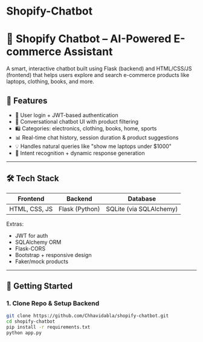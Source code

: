 # Shopify-Chatbot
# 🤖 Shopify Chatbot – AI-Powered E-commerce Assistant

A smart, interactive chatbot built using Flask (backend) and HTML/CSS/JS (frontend) that helps users explore and search e-commerce products like laptops, clothing, books, and more.


## 🧩 Features

- 🔐 User login + JWT-based authentication
- 💬 Conversational chatbot UI with product filtering
- 🛍️ Categories: electronics, clothing, books, home, sports
- 📊 Real-time chat history, session duration & product suggestions
- 💡 Handles natural queries like "show me laptops under $1000"
- 🧠 Intent recognition + dynamic response generation

---

## 🛠️ Tech Stack

| Frontend        | Backend          | Database     |
|-----------------|------------------|--------------|
| HTML, CSS, JS   | Flask (Python)   | SQLite (via SQLAlchemy) |

Extras:
- JWT for auth
- SQLAlchemy ORM
- Flask-CORS
- Bootstrap + responsive design
- Faker/mock products

---

## 🚀 Getting Started

### 1. Clone Repo & Setup Backend

```bash
git clone https://github.com/Chhavidabla/shopify-chatbot.git
cd shopify-chatbot
pip install -r requirements.txt
python app.py

